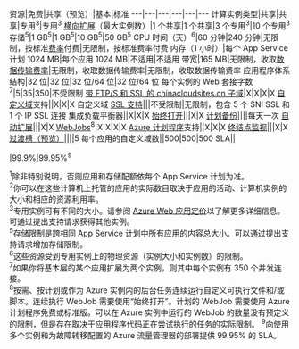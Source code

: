 <!-- Remove App Service Plan -->
资源|免费|共享（预览）|基本|标准
---|---|---|---|---|---
计算实例类型|共享|共享|专用<sup>3</sup>|专用<sup>3</sup>
[横向扩展](/documentation/articles/web-sites-scale)（最大实例数）|1 个共享|1 个共享|3 个专用<sup>3</sup>|10 个专用<sup>3</sup>
存储<sup>5</sup>|1 GB<sup>5</sup>|1 GB<sup>5</sup>|10 GB<sup>5</sup>|50 GB<sup>5</sup>
CPU 时间（天）<sup>6</sup>|60 分钟|240 分钟|无限制，按标准[费率](/home/features/web-site/#price)</a>付费|无限制，按标准费率付费
内存（1 小时）|每个 App Service 计划 1024 MB|每个应用 1024 MB|不适用|不适用
带宽|165 MB|无限制，收取[数据传输费率](/pricing/details/data-transfer/)|无限制，收取数据传输费率|无限制，收取数据传输费率
应用程序体系结构|32 位|32 位|32 位/64 位|32 位/64 位
每个实例的 Web 套接字数<sup>7</sup>|5|35|350|不受限制
[带 FTP/S 和 SSL 的 chinacloudsites.cn 子域](/documentation/articles/web-sites-configure-ssl-certificate)|X|X|X|X
[自定义域](/documentation/articles/web-sites-custom-domain-name)支持||X|X|X
自定义域 [SSL 支持](/documentation/articles/web-sites-configure-ssl-certificate)|||不受限制|无限制，包含 5 个 SNI SSL 和 1 个 IP SSL 连接
集成负载平衡器||X|X|X
[始终打开](/documentation/articles/web-sites-configure)|||X|X
[计划备份](/documentation/articles/web-sites-backup)||||每天一次
[自动扩展](/documentation/articles/web-sites-scale)|||X|X
[WebJobs](/documentation/articles/web-sites-create-web-jobs)<sup>8</sup>|X|X|X|X
[Azure 计划程序](/home/features/scheduler/)支持||X|X|X
[终结点监视](/documentation/articles/web-sites-monitor)|||X|X
[过渡槽（预览）](/documentation/articles/web-sites-staged-publishing)||||5
每个应用的自定义域数</a>||500|500|500
SLA||<p>|99\.9%|99\.95%<sup>9</sup>

<sup>1</sup>除非特别说明，否则应用和存储配额依每个 App Service 计划为准。  
<sup>2</sup>你可以在这些计算机上托管的应用的实际数目取决于应用的活动、计算机实例的大小和相应的资源利用率。  
<sup>3</sup>专用实例可有不同的大小。请参阅 [Azure Web 应用定价](/home/features/web-site/#price)以了解更多详细信息。可通过提出支持请求获得其他实例。   
<sup>5</sup>存储限制是跨相同 App Service 计划中所有应用的内容总大小。可以通过提出支持请求增加存储限制。  
<sup>6</sup>这些资源受到专用实例上的物理资源（实例大小和实例数）的限制。  
<sup>7</sup>如果你将基本层的某个应用扩展为两个实例，则其中每个实例有 350 个并发连接。  
<sup>8</sup>按需、按计划或作为 Azure 实例内的后台任务连续运行自定义可执行文件和/或脚本。连续执行 WebJob 需要使用“始终打开”。计划的 WebJob 需要使用 Azure 计划程序免费或标准版。可以在 Azure 实例中运行的 WebJob 的数量没有预定义的限制，但是存在取决于应用程序代码正在尝试执行的任务的实际限制。 
<sup>9</sup>向使用多个实例和为故障转移配置的 Azure 流量管理器的部署提供 99.95% 的 SLA。

<!---HONumber=Mooncake_0328_2016-->